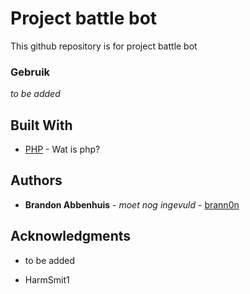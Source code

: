 # Project battle bot
This github repository is for project battle bot

### Gebruik

*to be added*

## Built With

* [PHP](https://php.net) - Wat is php?

## Authors

* **Brandon Abbenhuis** - *moet nog ingevuld* - [brann0n](https://github.com/brann0n)

## Acknowledgments

* to be added

* HarmSmit1
